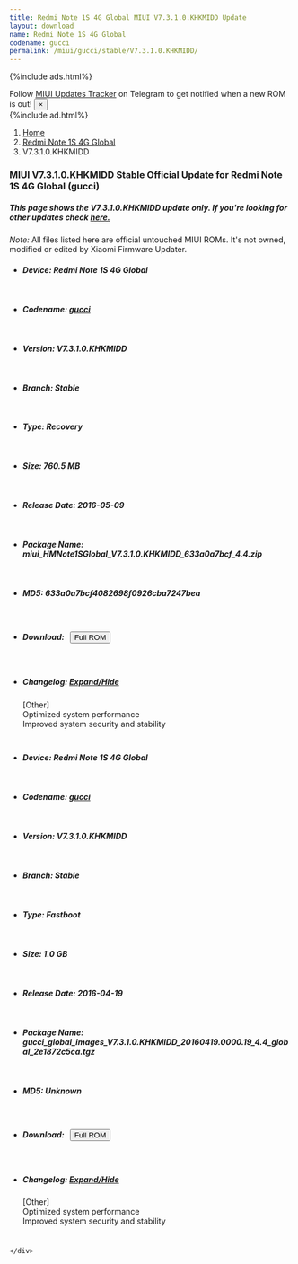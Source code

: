 ```yaml
---
title: Redmi Note 1S 4G Global MIUI V7.3.1.0.KHKMIDD Update
layout: download
name: Redmi Note 1S 4G Global
codename: gucci
permalink: /miui/gucci/stable/V7.3.1.0.KHKMIDD/
---
```


{%include ads.html%}
<div class="alert alert-primary alert-dismissible fade show" role="alert">
    Follow <a href="https://t.me/MIUIUpdatesTracker" class="alert-link">MIUI Updates Tracker</a> on Telegram to get
    notified when a new ROM is out!
    <button type="button" class="close" data-dismiss="alert" aria-label="Close">
        <span aria-hidden="true">&times;</span>
    </button>
</div>
{%include ad.html%}

<nav aria-label="breadcrumb">
    <ol class="breadcrumb">
        <li class="breadcrumb-item"><a href="/">Home</a></li>
        <li class="breadcrumb-item"><a href="/miui/gucci/">Redmi Note 1S 4G Global</a></li>
        <li class="breadcrumb-item active" aria-current="page">V7.3.1.0.KHKMIDD</li>
    </ol>
</nav>

<div class="col-12 mx-auto">
    <h3 class="title bg-light p-2 rounded">MIUI V7.3.1.0.KHKMIDD Stable Official Update for Redmi Note 1S 4G Global (gucci)</h3>
    <h5>This page shows the V7.3.1.0.KHKMIDD update only. If you're looking for other updates check
        <a href="/miui/gucci/">here.</a></h5>
    <p><i>Note: </i>All files listed here are official untouched MIUI ROMs.
        It's not owned, modified or edited by Xiaomi Firmware Updater.</p>
    <div id="downloads">
                <div class="card card-body">
            <ul class="list-unstyled">
                <li style="padding-bottom: 10px;">
                    <h5><b>Device: </b>Redmi Note 1S 4G Global</h5>
                </li>
                <li style="padding-bottom: 10px;">
                    <h5><b>Codename: </b> <a href="/miui/gucci/" target="_blank">gucci</a> </h5>
                </li>
                <li style="padding-bottom: 10px;">
                    <h5><b>Version: </b>V7.3.1.0.KHKMIDD</h5>
                </li>
                <li style="padding-bottom: 10px;">
                    <h5><b>Branch: </b>Stable</h5>
                </li>
                <li style="padding-bottom: 10px;">
                    <h5><b>Type: </b>Recovery</h5>
                </li>
                <li style="padding-bottom: 10px;">
                    <h5><b>Size: </b>760.5 MB</h5>
                </li>
                <li style="padding-bottom: 10px;">
                    <h5><b>Release Date: </b>2016-05-09</h5>
                </li>
                <li style="padding-bottom: 10px;">
                    <h5><b>Package Name: </b><span id="filename" class="text-dark">miui_HMNote1SGlobal_V7.3.1.0.KHKMIDD_633a0a7bcf_4.4.zip</span></h5>
                </li>
                <li style="padding-bottom: 10px;">
                    <h5><b>MD5: </b><span id="md5" class="text-muted">633a0a7bcf4082698f0926cba7247bea</span></h5>
                </li>
                <li style="padding-bottom: 10px;">
                    <h5><b>Download: </b><button type="button" id="download" class="btn btn-primary" style="margin: 7px;"
                            onclick="window.open('https://bigota.d.miui.com/V7.3.1.0.KHKMIDD/miui_HMNote1SGlobal_V7.3.1.0.KHKMIDD_633a0a7bcf_4.4.zip', '_blank');"><i class="fa fa-download"></i> Full ROM</button></h5>
                </li>
                <li style="padding-bottom: 10px;">
                    <h5><b>Changelog: </b><a href="#gucci_1_changelog" data-toggle="collapse" role="button"
                            aria-expanded="false" aria-controls="gucci_1_changelog"> <i class="fa fa-arrow-down"
                                aria-hidden="true"></i> Expand/Hide</a></h5>
                    <div class="collapse" id="gucci_1_changelog">
                        <p id="changelog_text">[Other]<br>Optimized system performance<br>Improved system security and stability</p>
                    </div>
                </li>
            </ul>
        </div>
        <div class="card card-body">
            <ul class="list-unstyled">
                <li style="padding-bottom: 10px;">
                    <h5><b>Device: </b>Redmi Note 1S 4G Global</h5>
                </li>
                <li style="padding-bottom: 10px;">
                    <h5><b>Codename: </b> <a href="/miui/gucci/" target="_blank">gucci</a> </h5>
                </li>
                <li style="padding-bottom: 10px;">
                    <h5><b>Version: </b>V7.3.1.0.KHKMIDD</h5>
                </li>
                <li style="padding-bottom: 10px;">
                    <h5><b>Branch: </b>Stable</h5>
                </li>
                <li style="padding-bottom: 10px;">
                    <h5><b>Type: </b>Fastboot</h5>
                </li>
                <li style="padding-bottom: 10px;">
                    <h5><b>Size: </b>1.0 GB</h5>
                </li>
                <li style="padding-bottom: 10px;">
                    <h5><b>Release Date: </b>2016-04-19</h5>
                </li>
                <li style="padding-bottom: 10px;">
                    <h5><b>Package Name: </b><span id="filename" class="text-dark">gucci_global_images_V7.3.1.0.KHKMIDD_20160419.0000.19_4.4_global_2e1872c5ca.tgz</span></h5>
                </li>
                <li style="padding-bottom: 10px;">
                    <h5><b>MD5: </b><span id="md5" class="text-muted">Unknown</span></h5>
                </li>
                <li style="padding-bottom: 10px;">
                    <h5><b>Download: </b><button type="button" id="download" class="btn btn-primary" style="margin: 7px;"
                            onclick="window.open('https://bigota.d.miui.com/V7.3.1.0.KHKMIDD/gucci_global_images_V7.3.1.0.KHKMIDD_20160419.0000.19_4.4_global_2e1872c5ca.tgz', '_blank');"><i class="fa fa-download"></i> Full ROM</button></h5>
                </li>
                <li style="padding-bottom: 10px;">
                    <h5><b>Changelog: </b><a href="#gucci_2_changelog" data-toggle="collapse" role="button"
                            aria-expanded="false" aria-controls="gucci_2_changelog"> <i class="fa fa-arrow-down"
                                aria-hidden="true"></i> Expand/Hide</a></h5>
                    <div class="collapse" id="gucci_2_changelog">
                        <p id="changelog_text">[Other]<br>Optimized system performance<br>Improved system security and stability</p>
                    </div>
                </li>
            </ul>
        </div>

    </div>
</div>